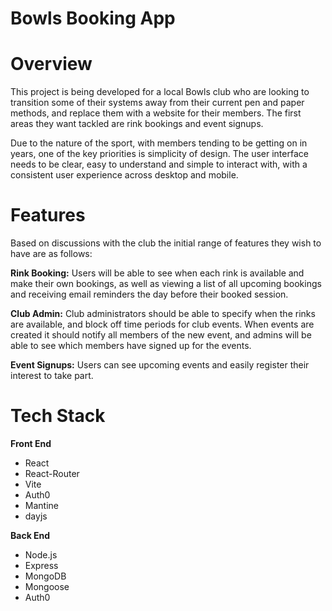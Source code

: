 # Bowls Booking App

# Overview
This project is being developed for a local Bowls club who are looking to transition some of their systems away from their current pen and paper methods, and replace them with a website for their members. The first areas they want tackled are rink bookings and event signups.

Due to the nature of the sport, with members tending to be getting on in years, one of the key priorities is simplicity of design. The user interface needs to be clear, easy to understand and simple to interact with, with a consistent user experience across desktop and mobile.

# Features
Based on discussions with the club the initial range of features they wish to have are as follows:

**Rink Booking:** Users will be able to see when each rink is available and make their own bookings, as well as viewing a list of all upcoming bookings and receiving email reminders the day before their booked session.

**Club Admin:** Club administrators should be able to specify when the rinks are available, and block off time periods for club events. When events are created it should notify all members of the new event, and admins will be able to see which members have signed up for the events.

**Event Signups:** Users can see upcoming events and easily register their interest to take part.

# Tech Stack
**Front End**

-   React
-   React-Router
-   Vite
-   Auth0
-   Mantine
-   dayjs

**Back End**

-   Node.js
-   Express
-   MongoDB
-   Mongoose
-   Auth0
